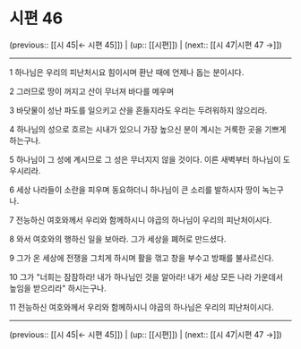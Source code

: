 # 시편 46

(previous:: [[시 45|← 시편 45]]) | (up:: [[시편]]) | (next:: [[시 47|시편 47 →]])

***




1 
하나님은 우리의 피난처시요 힘이시며 환난 때에 언제나 돕는 분이시다. 



2 
그러므로 땅이 꺼지고 산이 무너져 바다를 메우며 



3 
바닷물이 성난 파도를 일으키고 산을 흔들지라도 우리는 두려워하지 않으리라. 



4 
하나님의 성으로 흐르는 시내가 있으니 가장 높으신 분이 계시는 거룩한 곳을 기쁘게 하는구나. 



5 
하나님이 그 성에 계시므로 그 성은 무너지지 않을 것이다. 이른 새벽부터 하나님이 도우시리라. 



6 
세상 나라들이 소란을 피우며 동요하더니 하나님이 큰 소리를 발하시자 땅이 녹는구나. 



7 
전능하신 여호와께서 우리와 함께하시니 야곱의 하나님이 우리의 피난처이시다. 



8 
와서 여호와의 행하신 일을 보아라. 그가 세상을 폐허로 만드셨다. 



9 
그가 온 세상에 전쟁을 그치게 하시며 활을 꺾고 창을 부수고 방패를 불사르신다. 



10 
그가 "너희는 잠잠하라! 내가 하나님인 것을 알아라! 내가 세상 모든 나라 가운데서 높임을 받으리라" 하시는구나. 



11 
전능하신 여호와께서 우리와 함께하시니 야곱의 하나님은 우리의 피난처이시다.

***

(previous:: [[시 45|← 시편 45]]) | (up:: [[시편]]) | (next:: [[시 47|시편 47 →]])
